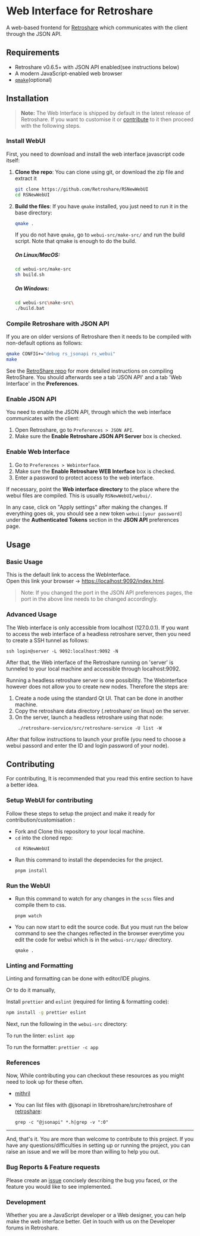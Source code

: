 # Web Interface for Retroshare

A web-based frontend for [Retroshare](https://github.com/Retroshare/Retroshare)
which communicates with the client through the JSON API.

## Requirements

- Retroshare v0.6.5+ with JSON API enabled(see instructions below)
- A modern JavaScript-enabled web browser
- [`qmake`](https://doc.qt.io/qt-5/qmake-manual.html)(optional)

## Installation

> **Note:** The Web Interface is shipped by default in the latest release of
> Retroshare. If you want to customise it or [contribute](#contributing) to it
> then proceed with the following steps.

### Install WebUI

First, you need to download and install the web interface javascript code
itself:

1. **Clone the repo**:
   You can clone using git, or download the zip file and extract it

   ```bash
   git clone https://github.com/Retroshare/RSNewWebUI
   cd RSNewWebUI
   ```

2. **Build the files**:
   If you have `qmake` installed, you just need to run it in the base directory:

   ```bash
   qmake .
   ```

   If you do not have `qmake`, go to `webui-src/make-src/` and run the build
   script. Note that qmake is enough to do the build.

   ##### On Linux/MacOS:

   ```bash
   cd webui-src/make-src
   sh build.sh
   ```

   ##### On Windows:

   ```bash
   cd webui-src\make-src\
   ./build.bat
   ```

### Compile Retroshare with JSON API

If you are on older versions of Retroshare then it needs to be compiled with
non-default options as follows:

```bash
qmake CONFIG+="debug rs_jsonapi rs_webui"
make
```

See the [RetroShare repo](https://github.com/Retroshare/Retroshare) for more
detailed instructions on compiling RetroShare. You should afterwards see a tab 'JSON API' and a tab 'Web
Interface' in the **Preferences**.

### Enable JSON API

You need to enable the JSON API, through which the web interface communicates
with the client:

1. Open Retroshare, go to `Preferences > JSON API`.
2. Make sure the **Enable Retroshare JSON API Server** box is checked.

### Enable Web Interface

1. Go to `Preferences > Webinterface`.
2. Make sure the **Enable Retroshare WEB Interface** box is checked.
3. Enter a password to protect access to the web interface.

If necessary, point the **Web interface directory** to the place where the webui
files are compiled. This is usually `RSNewWebUI/webui/`.

In any case, click on "Apply settings" after making the changes. If everything
goes ok, you should see a new token `webui:[your password]` under the
**Authenticated Tokens** section in the **JSON API** preferences page.

## Usage

### Basic Usage

This is the default link to access the WebInterface.
<br>
Open this link your browser ->
[https://localhost:9092/index.html](https://localhost:9092/index.html).

> Note: If you changed the port in the JSON API preferences pages, the port
> in the above line needs to be changed accordingly.

### Advanced Usage

The Web interface is only accessible from localhost (127.0.0.1). If you want to
access the web interface of a headless retroshare server, then you need to
create a SSH tunnel as follows:

```
ssh login@server -L 9092:localhost:9092 -N
```

After that, the Web interface of the Retroshare running on 'server' is tunneled
to your local machine and accessible through localhost:9092.

Running a headless retroshare server is one possibility. The Webinterface
however does not allow you to create new nodes. Therefore the steps are:

1. Create a node using the standard Qt UI. That can be done in another machine.
2. Copy the retroshare data directory (.retroshare/ on linux) on the server.
3. On the server, launch a headless retroshare using that node:
   ```
    ./retroshare-service/src/retroshare-service -U list -W
   ```

After that follow instructions to launch your profile (you need to choose a webui passord and enter
the ID and login password of your node).

## Contributing

For contributing, It is recommended that you read this entire section to have a
better idea.

### Setup WebUI for contributing

Follow these steps to setup the project and make it ready for
contribution/customisation :

- Fork and Clone this repository to your local machine.
- `cd` into the cloned repo:
  ```
  cd RSNewWebUI
  ```
- Run this command to install the dependecies for the project.
  ```
  pnpm install
  ```

### Run the WebUI

- Run this command to watch for any changes in the `scss` files and compile them
  to css.

  ```
  pnpm watch
  ```

- You can now start to edit the source code. But you must run the below command
  to see the changes reflected in the browser everytime you edit the code for
  webui which is in the `webui-src/app/` directory.

  ```
  qmake .
  ```

### Linting and Formatting

Linting and formatting can be done with editor/IDE plugins.

Or to do it manually,

Install `prettier` and `eslint` (required for linting & formatting code):

```sh
npm install -g prettier eslint
```

Next, run the following in the `webui-src` directory:

To run the linter: `eslint app`

To run the formatter: `prettier -c app`

### References

Now, While contributing you can checkout these resources as you might need to
look up for these often.

- [mithril](https://mithril.js.org/hyperscript.html)
- You can list files with @jsonapi in libretroshare/src/retroshare of
  [retroshare](https://github.com/RetroShare/RetroShare):

  ```
  grep -c "@jsonapi" *.h|grep -v ":0"
  ```

<hr>

And, that's it. You are more than welcome to contribute to this project. If you
have any questions/difficulties in setting up or running the project, you can
raise an issue and we will be more than willing to help you out.

### Bug Reports & Feature requests

Please create an [issue](https://github.com/Retroshare/RsNewWebUI/issues)
concisely describing the bug you faced, or the feature you would like to see
implemented.

### Development

Whether you are a JavaScript developer or a Web designer, you can help make the
web interface better. Get in touch with us on the Developer forums in
Retroshare.
